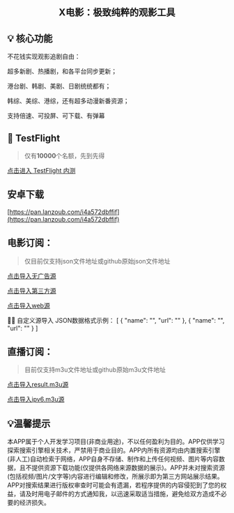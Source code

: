 <h2 align="center">X电影：极致纯粹的观影工具</h2>

## 💡 核心功能

不花钱实现观影追剧自由：

超多新剧、热播剧，和各平台同步更新；

港台剧、韩剧、美剧、日剧统统都有；

韩综、美综、港综，还有超多动漫新番资源；

支持倍速、可投屏、可️下载、有弹幕


##  TestFlight

> 仅有**10000**个名额，先到先得

[点击进入 TestFlight 内测](https://testflight.apple.com/join/hDMYDZ0P)

## 安卓下载

[https://pan.lanzoub.com/i4a572dbffif](https://pan.lanzoub.com/i4a572dbffif)


## 电影订阅：
> 仅目前仅支持json文件地址或github原始json文件地址

[点击导入无广告源](https://raw.githubusercontent.com/yyds-m/movie/refs/heads/main/20241129/x.json)

[点击导入第三方源](https://raw.githubusercontent.com/yyds-m/movie/refs/heads/main/20241129/demo.json)

[点击导入web源](https://raw.githubusercontent.com/yyds-m/movie/refs/heads/main/20241129/web.json)

👩‍💻 自定义源导入 
JSON数据格式示例：
[
  {
    "name": "",
    "url": ""
  },
  {
    "name": "",
    "url": ""
  }
  ]

## 直播订阅：
> 目前仅支持m3u文件地址或github原始m3u文件地址

[点击导入result.m3u源](https://raw.githubusercontent.com/Guovin/iptv-api/gd/output/result.m3u)

[点击导入ipv6.m3u源](https://raw.githubusercontent.com/suxuang/myIPTV/main/ipv6.m3u)




## 💡温馨提示
本APP属于个人开发学习项目(非商业用途)，不以任何盈利为目的。APP仅供学习探索搜索引擎相关技术，严禁用于商业目的。APP内所有资源均由内置搜索引擎(非人工)自动检索于网络，APP自身不存储、制作和上传任何视频、图片等内容数据，且不提供资源下载功能(仅提供各网络来源数据的展示)。APP并未对搜索资源(包括视频/图片/文字等)内容进行编辑和修改，所展示即为第三方网站展示结果。APP对搜索结果进行版权审查时可能会有遗漏，若程序提供的内容侵犯到了您的权益，请及时用电子邮件的方式通知我，以迅速采取适当措施，避免给双方造成不必要的经济损失。



              

